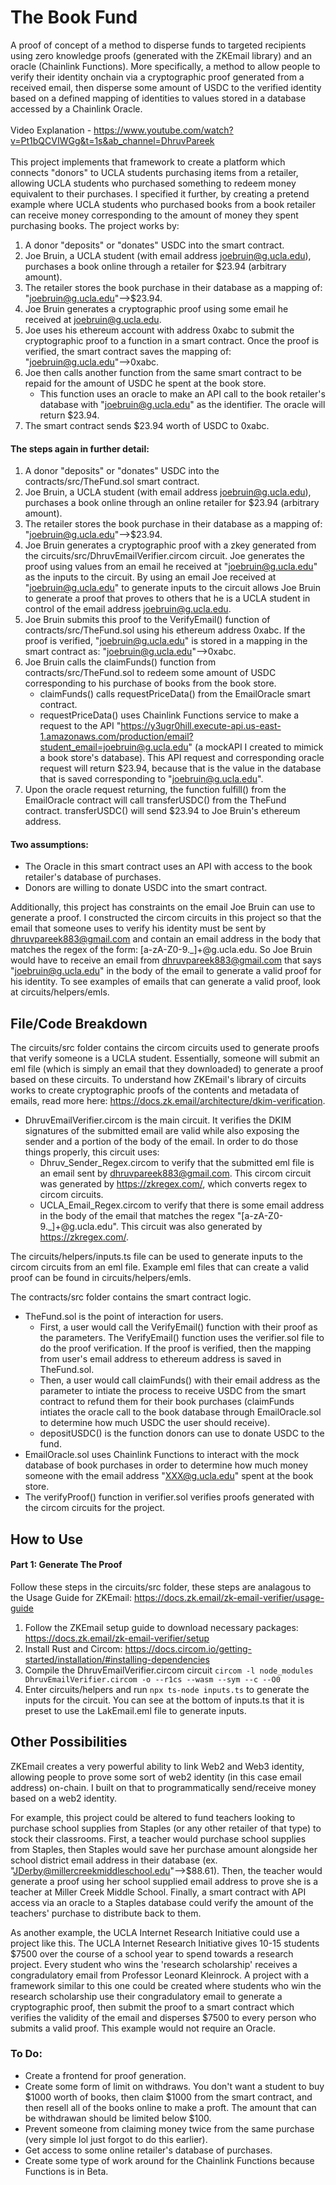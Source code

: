 # The Book Fund
A proof of concept of a method to disperse funds to targeted recipients using zero knowledge proofs (generated with the ZKEmail library) and an oracle (Chainlink Functions). More specifically, a method to allow people to verify their identity onchain via a cryptographic proof generated from a received email, then disperse some amount of USDC to the verified identity based on a defined mapping of identities to values stored in a database accessed by a Chainlink Oracle.
<br>
<br>
Video Explanation - https://www.youtube.com/watch?v=Pt1bQCVIWGg&t=1s&ab_channel=DhruvPareek
<br>
<br>
This project implements that framework to create a platform which connects "donors" to UCLA students purchasing items from a retailer, allowing UCLA students who purchased something to redeem money equivalent to their purchases. I specified it further, by creating a pretend example where UCLA students who purchased books from a book retailer can receive money corresponding to the amount of money they spent purchasing books. The project works by:
   1. A donor "deposits" or "donates" USDC into the smart contract.
   2. Joe Bruin, a UCLA student (with email address joebruin@g.ucla.edu), purchases a book online through a retailer for $23.94 (arbitrary amount).
   3. The retailer stores the book purchase in their database as a mapping of: "joebruin@g.ucla.edu"-->$23.94.
   4. Joe Bruin generates a cryptographic proof using some email he received at joebruin@g.ucla.edu.
   5. Joe uses his ethereum account with address 0xabc to submit the cryptographic proof to a function in a smart contract. Once the proof is verified, the smart contract saves the mapping of: "joebruin@g.ucla.edu"-->0xabc.
   6. Joe then calls another function from the same smart contract to be repaid for the amount of USDC he spent at the book store.
      - This function uses an oracle to make an API call to the book retailer's database with "joebruin@g.ucla.edu" as the identifier. The oracle will return $23.94.
   8. The smart contract sends $23.94 worth of USDC to 0xabc.

#### The steps again in further detail:

   1. A donor "deposits" or "donates" USDC into the contracts/src/TheFund.sol smart contract.
   2. Joe Bruin, a UCLA student (with email address joebruin@g.ucla.edu), purchases a book online through an online retailer for $23.94 (arbitrary amount).
   3. The retailer stores the book purchase in their database as a mapping of: "joebruin@g.ucla.edu"-->$23.94.
   4. Joe Bruin generates a cryptographic proof with a zkey generated from the circuits/src/DhruvEmailVerifier.circom circuit. Joe generates the proof using values from an email he received at "joebruin@g.ucla.edu" as the inputs to the circuit. By using an email Joe received at "joebruin@g.ucla.edu" to generate inputs to the circuit allows Joe Bruin to generate a proof that proves to others that he is a UCLA student in control of the email address joebruin@g.ucla.edu.
   5. Joe Bruin submits this proof to the VerifyEmail() function of contracts/src/TheFund.sol using his ethereum address 0xabc. If the proof is verified, "joebruin@g.ucla.edu" is stored in a mapping in the smart contract as: "joebruin@g.ucla.edu"-->0xabc.
   6. Joe Bruin calls the claimFunds() function from contracts/src/TheFund.sol to redeem some amount of USDC corresponding to his purchase of books from the book store.
      - claimFunds() calls requestPriceData() from the EmailOracle smart contract.
      - requestPriceData() uses Chainlink Functions service to make a request to the API "https://y3ugr0hill.execute-api.us-east-1.amazonaws.com/production/email?student_email=joebruin@g.ucla.edu" (a mockAPI I created to mimick a book store's database). This API request and corresponding oracle request will return $23.94, because that is the value in the database that is saved corresponding to "joebruin@g.ucla.edu".
   7. Upon the oracle request returning, the function fulfill() from the EmailOracle contract will call transferUSDC() from the TheFund contract. transferUSDC() will send $23.94 to Joe Bruin's ethereum address.

#### Two assumptions:
 - The Oracle in this smart contract uses an API with access to the book retailer's database of purchases.
 - Donors are willing to donate USDC into the smart contract.

Additionally, this project has constraints on the email Joe Bruin can use to generate a proof. I constructed the circom circuits in this project so that the email that someone uses to verify his identity must be sent by dhruvpareek883@gmail.com and contain an email address in the body that matches the regex of the form: [a-zA-Z0-9._]+@g\.ucla\.edu. So Joe Bruin would have to receive an email from dhruvpareek883@gmail.com that says "joebruin@g.ucla.edu" in the body of the email to generate a valid proof for his identity. To see examples of emails that can generate a valid proof, look at circuits/helpers/emls.

## File/Code Breakdown
The circuits/src folder contains the circom circuits used to generate proofs that verify someone is a UCLA student. Essentially, someone will submit an eml file (which is simply an email that they downloaded) to generate a proof based on these circuits. To understand how ZKEmail's library of circuits works to create cryptographic proofs of the contents and metadata of emails, read more here: https://docs.zk.email/architecture/dkim-verification.
   - DhruvEmailVerifier.circom is the main circuit. It verifies the DKIM signatures of the submitted email are valid while also exposing the sender and a portion of the body of the email. In order to do those things properly, this circuit uses:
        - Dhruv_Sender_Regex.circom to verify that the submitted eml file is an email sent by dhruvpareek883@gmail.com. This circom circuit was generated by https://zkregex.com/, which converts regex to circom circuits.
        - UCLA_Email_Regex.circom to verify that there is some email address in the body of the email that matches the regex "[a-zA-Z0-9._]+@g\.ucla\.edu". This circuit was also generated by https://zkregex.com/.

The circuits/helpers/inputs.ts file can be used to generate inputs to the circom circuits from an eml file. Example eml files that can create a valid proof can be found in circuits/helpers/emls.

The contracts/src folder contains the smart contract logic. 
   - TheFund.sol is the point of interaction for users.
        - First, a user would call the VerifyEmail() function with their proof as the parameters. The VerifyEmail() function uses the verifier.sol file to do the proof verification. If the proof is verified, then the mapping from user's email address to ethereum address is saved in TheFund.sol.
        - Then, a user would call claimFunds() with their email address as the parameter to intiate the process to receive USDC from the smart contract to refund them for their book purchases (claimFunds intiates the oracle call to the book database through EmailOracle.sol to determine how much USDC the user should receive).
        - depositUSDC() is the function donors can use to donate USDC to the fund.
   - EmailOracle.sol uses Chainlink Functions to interact with the mock database of book purchases in order to determine how much money someone with the email address "XXX@g.ucla.edu" spent at the book store.
   - The verifyProof() function in verifier.sol verifies proofs generated with the circom circuits for the project.

## How to Use
#### Part 1: Generate The Proof
   Follow these steps in the circuits/src folder, these steps are analagous to the Usage Guide for ZKEmail: https://docs.zk.email/zk-email-verifier/usage-guide
   1. Follow the ZKEmail setup guide to download necessary packages: https://docs.zk.email/zk-email-verifier/setup
   2. Install Rust and Circom: https://docs.circom.io/getting-started/installation/#installing-dependencies
   3. Compile the DhruvEmailVerifier.circom circuit `circom -l node_modules DhruvEmailVerifier.circom -o --r1cs --wasm --sym --c --O0`
   4. Enter circuits/helpers and run `npx ts-node inputs.ts` to generate the inputs for the circuit. You can see at the bottom of inputs.ts that it is preset to use the LakEmail.eml file to generate inputs.

## Other Possibilities
ZKEmail creates a very powerful ability to link Web2 and Web3 identity, allowing people to prove some sort of web2 identity (in this case email address) on-chain. I built on that to programmatically send/receive money based on a web2 identity.

For example, this project could be altered to fund teachers looking to purchase school supplies from Staples (or any other retailer of that type) to stock their classrooms. First, a teacher would purchase school supplies from Staples, then Staples would save her purchase amount alongside her school district email address in their database (ex. "JDerby@millercreekmiddleschool.edu"-->$88.61). Then, the teacher would generate a proof using her school supplied email address to prove she is a teacher at Miller Creek Middle School. Finally, a smart contract with API access via an oracle to a Staples database could verify the amount of the teachers' purchase to distribute back to them.

As another example, the UCLA Internet Research Initiative could use a project like this. The UCLA Internet Research Initiative gives 10-15 students $7500 over the course of a school year to spend towards a research project. Every student who wins the 'research scholarship' receives a congradulatory email from Professor Leonard Kleinrock. A project with a framework similar to this one could be created where students who win the research scholarship use their congradulatory email to generate a cryptographic proof, then submit the proof to a smart contract which verifies the validity of the email and disperses $7500 to every person who submits a valid proof. This example would not require an Oracle.

### To Do:
- Create a frontend for proof generation.
- Create some form of limit on withdraws. You don't want a student to buy $1000 worth of books, then claim $1000 from the smart contract, and then resell all of the books online to make a proft. The amount that can be withdrawan should be limited below $100.
- Prevent someone from claiming money twice from the same purchase (very simple lol just forgot to do this earlier).
- Get access to some online retailer's database of purchases.
- Create some type of work around for the Chainlink Functions because Functions is in Beta.
